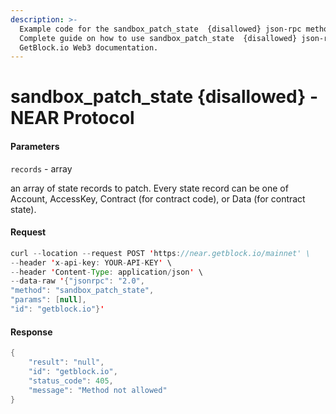 ```yaml
---
description: >-
  Example code for the sandbox_patch_state  {disallowed} json-rpc method.
  Сomplete guide on how to use sandbox_patch_state  {disallowed} json-rpc in
  GetBlock.io Web3 documentation.
---
```


# sandbox\_patch\_state {disallowed} - NEAR Protocol

#### Parameters

`records` - array

an array of state records to patch. Every state record can be one of Account, AccessKey, Contract (for contract code), or Data (for contract state).

#### Request

```java
curl --location --request POST 'https://near.getblock.io/mainnet' \ 
--header 'x-api-key: YOUR-API-KEY' \ 
--header 'Content-Type: application/json' \ 
--data-raw '{"jsonrpc": "2.0",
"method": "sandbox_patch_state",
"params": [null],
"id": "getblock.io"}'
```

#### Response

```java
{
    "result": "null",
    "id": "getblock.io",
    "status_code": 405,
    "message": "Method not allowed"
}
```
